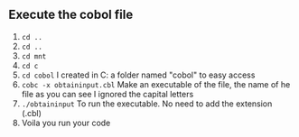 ## Execute the cobol file
1. `cd ..`
2. `cd ..`
3. `cd mnt`
4. `cd c`
5. `cd cobol` I created in C: a folder named "cobol" to easy access
6. `cobc -x obtaininput.cbl` Make an executable of the file, the name of he file as you can see I ignored the capital letters
7. `./obtaininput` To run the executable. No need to add the extension (.cbl)
8. Voila you run your code